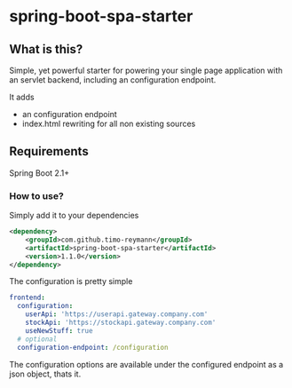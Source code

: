 spring-boot-spa-starter
===

## What is this?
Simple, yet powerful starter for powering your single page application with an servlet backend, including an configuration endpoint.

It adds 

- an configuration endpoint
- index.html rewriting for all non existing sources

## Requirements
Spring Boot 2.1+

### How to use?
Simply add it to your dependencies
```xml
<dependency>
    <groupId>com.github.timo-reymann</groupId>
    <artifactId>spring-boot-spa-starter</artifactId>
    <version>1.1.0</version>
</dependency>
```

The configuration is pretty simple

```yaml
frontend:
  configuration:
    userApi: 'https://userapi.gateway.company.com'
    stockApi: 'https://stockapi.gateway.company.com'
    useNewStuff: true
  # optional
  configuration-endpoint: /configuration 
```

The configuration options are available under the configured endpoint as a json object, thats it.